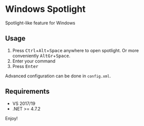 Windows Spotlight
=================
Spotlight-like feature for Windows

Usage
-----

1) Press <kbd>Ctrl</kbd>+<kbd>Alt</kbd>+<kbd>Space</kbd> anywhere to open spotlight. Or more conveniently <kbd>AltGr</kbd>+<kbd>Space</kbd>.
2) Enter your command
3) Press <kbd>Enter</kbd>

Advanced configuration can be done in `config.xml`.

Requirements
------------

- VS 2017/19
- .NET >= 4.7.2


Enjoy!
